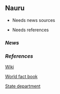 ## Nauru ##

- Needs news sources

- Needs references

### _News_ ###

[]()

[]()

[]()

[]()

[]()

[]()

[]()

[]()

### _References_ ###
[Wiki](XXXX)

[World fact book](XXXX)

[State department](XXXX)
